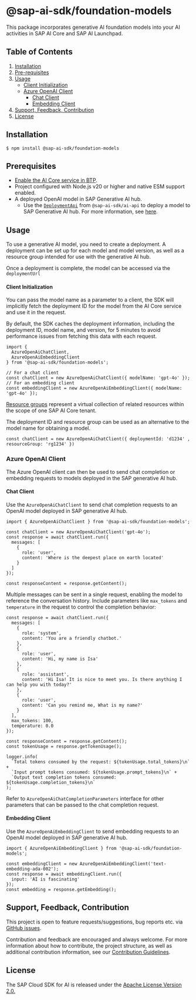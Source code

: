 # @sap-ai-sdk/foundation-models

This package incorporates generative AI foundation models into your AI activities in SAP AI Core and SAP AI Launchpad.

## Table of Contents

1. [Installation](#installation)
2. [Pre-requisites](#pre-requisites)
3. [Usage](#usage)
   - [Client Initialization](#client-initialization)
   - [Azure OpenAI Client](#azure-openai-client)
     - [Chat Client](#chat-client)
     - [Embedding Client](#embedding-client)
4. [Support, Feedback, Contribution](#support-feedback-contribution)
5. [License](#license)

## Installation

```
$ npm install @sap-ai-sdk/foundation-models
```

## Prerequisites

- [Enable the AI Core service in BTP](https://help.sap.com/docs/sap-ai-core/sap-ai-core-service-guide/initial-setup).
- Project configured with Node.js v20 or higher and native ESM support enabled.
- A deployed OpenAI model in SAP Generative AI hub.
  - Use the [`DeploymentApi`](../ai-api/README.md#deploymentapi) from `@sap-ai-sdk/ai-api` to deploy a model to SAP Generative AI hub. For more information, see [here](https://help.sap.com/docs/sap-ai-core/sap-ai-core-service-guide/create-deployment-for-generative-ai-model-in-sap-ai-core).

## Usage

To use a generative AI model, you need to create a deployment.
A deployment can be set up for each model and model version, as well as a resource group intended for use with the generative AI hub.

Once a deployment is complete, the model can be accessed via the `deploymentUrl`

#### Client Initialization

You can pass the model name as a parameter to a client, the SDK will implicitly fetch the deployment ID for the model from the AI Core service and use it in the request.

By default, the SDK caches the deployment information, including the deployment ID, model name, and version, for 5 minutes to avoid performance issues from fetching this data with each request.

```TS
import {
  AzureOpenAiChatClient,
  AzureOpenAiEmbeddingClient
} from '@sap-ai-sdk/foundation-models';

// For a chat client
const chatClient = new AzureOpenAiChatClient({ modelName: 'gpt-4o' });
// For an embedding client
const embeddingClient = new AzureOpenAiEmbeddingClient({ modelName: 'gpt-4o' });

```

[Resource groups](https://help.sap.com/docs/sap-ai-core/sap-ai-core-service-guide/resource-groups?q=resource+group) represent a virtual collection of related resources within the scope of one SAP AI Core tenant.

The deployment ID and resource group can be used as an alternative to the model name for obtaining a model.

```TS
const chatClient = new AzureOpenAiChatClient({ deploymentId: 'd1234' , resourceGroup: 'rg1234' })
```

### Azure OpenAI Client

The Azure OpenAI client can then be used to send chat completion or embedding requests to models deployed in the SAP generative AI hub.

#### Chat Client

Use the `AzureOpenAiChatClient` to send chat completion requests to an OpenAI model deployed in SAP generative AI hub.

```TS
import { AzureOpenAiChatClient } from '@sap-ai-sdk/foundation-models';

const chatClient = new AzureOpenAiChatClient('gpt-4o');
const response = await chatClient.run({
  messages: [
    {
      role: 'user',
      content: 'Where is the deepest place on earth located'
    }
  ]
});

const responseContent = response.getContent();

```

Multiple messages can be sent in a single request, enabling the model to reference the conversation history.
Include parameters like `max_tokens` and `temperature` in the request to control the completion behavior:

```TS
const response = await chatClient.run({
  messages: [
    {
      role: 'system',
      content: 'You are a friendly chatbot.'
    },
    {
      role: 'user',
      content: 'Hi, my name is Isa'
    },
    {
      role: 'assistant',
      content: 'Hi Isa! It is nice to meet you. Is there anything I can help you with today?'
    },
    {
      role: 'user',
      content: 'Can you remind me, What is my name?'
    }
  ],
  max_tokens: 100,
  temperature: 0.0
});

const responseContent = response.getContent();
const tokenUsage = response.getTokenUsage();

logger.info(
  `Total tokens consumed by the request: ${tokenUsage.total_tokens}\n` +
  `Input prompt tokens consumed: ${tokenUsage.prompt_tokens}\n` +
  `Output text completion tokens consumed: ${tokenUsage.completion_tokens}\n`
);

```

Refer to `AzureOpenAiChatCompletionParameters` interface for other parameters that can be passed to the chat completion request.

#### Embedding Client

Use the `AzureOpenAiEmbeddingClient` to send embedding requests to an OpenAI model deployed in SAP generative AI hub.

```TS
import { AzureOpenAiEmbeddingClient } from '@sap-ai-sdk/foundation-models';

const embeddingClient = new AzureOpenAiEmbeddingClient('text-embedding-ada-002');
const response = await embeddingClient.run({
  input: 'AI is fascinating'
});
const embedding = response.getEmbedding();

```

## Support, Feedback, Contribution

This project is open to feature requests/suggestions, bug reports etc. via [GitHub issues](https://github.com/SAP/ai-sdk-js/issues).

Contribution and feedback are encouraged and always welcome. For more information about how to contribute, the project structure, as well as additional contribution information, see our [Contribution Guidelines](https://github.com/SAP/ai-sdk-js/blob/main/CONTRIBUTING.md).

## License

The SAP Cloud SDK for AI is released under the [Apache License Version 2.0.](http://www.apache.org/licenses/)
